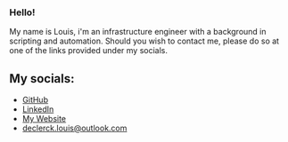 ### Hello!  
My name is Louis, i'm an infrastructure engineer with a background in scripting and automation.
Should you wish to contact me, please do so at one of the links provided under my socials.

## My socials:

 - [GitHub](https://www.youtube.com/watch?v=dQw4w9WgXcQ)
 - [LinkedIn](https://www.linkedin.com/in/louis-declerck-student)
 - [My Website](https://louisdeclerck.be)
 - [declerck.louis@outlook.com](mailto:declerck.louis@outlook.com)  
 
 







<!--
**DeclerckLouis/DeclerckLouis** is a ✨ _special_ ✨ repository because its `README.md` (this file) appears on your GitHub profile.

Here are some ideas to get you started:

- 🔭 I’m currently working on ...
- 🌱 I’m currently learning ...
- 👯 I’m looking to collaborate on ...
- 🤔 I’m looking for help with ...
- 💬 Ask me about ...
- 📫 How to reach me: ...
- 😄 Pronouns: ...
- ⚡ Fun fact: ...
-->
